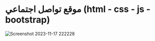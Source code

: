 # موقع تواصل اجتماعي (html - css - js - bootstrap)

![Screenshot 2023-11-17 222228](https://github.com/mody120/social-media-app/assets/42476566/80056b1e-ce8c-4024-a586-f713b2506462)
